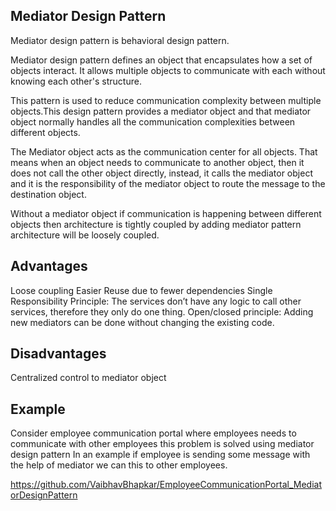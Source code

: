 ## Mediator Design Pattern

Mediator design pattern is behavioral design pattern.

Mediator design pattern defines an object that encapsulates how a set of objects interact. It allows multiple objects to communicate with each without knowing each other's structure.

This pattern is used to reduce communication complexity between multiple objects.This design pattern provides a mediator object and that mediator object normally handles all the communication complexities between different objects.

The Mediator object acts as the communication center for all objects. That means when an object needs to communicate to another object, then it does not call the other object directly, instead, it calls the mediator object and it is the responsibility of the mediator object to route the message to the destination object.

Without a mediator object if communication is happening between different objects then architecture is tightly coupled by adding mediator pattern architecture will be loosely coupled.

## Advantages

Loose coupling
Easier Reuse due to fewer dependencies
Single Responsibility Principle: The services don’t have any logic to call other services, therefore they only do one thing.
Open/closed principle: Adding new mediators can be done without changing the existing code.


## Disadvantages

Centralized control to mediator object


## Example

Consider employee communication portal where employees needs to communicate with other employees this problem is solved using mediator design pattern
In an example if employee is sending some message with the help of mediator we can this to other employees.

https://github.com/VaibhavBhapkar/EmployeeCommunicationPortal_MediatorDesignPattern


